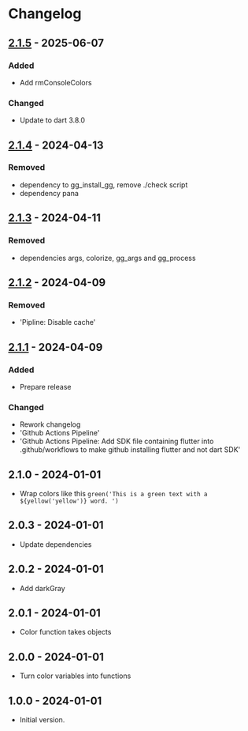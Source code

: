 # Changelog

## [2.1.5] - 2025-06-07

### Added

- Add rmConsoleColors

### Changed

- Update to dart 3.8.0

## [2.1.4] - 2024-04-13

### Removed

- dependency to gg\_install\_gg, remove ./check script
- dependency pana

## [2.1.3] - 2024-04-11

### Removed

- dependencies args, colorize, gg\_args and gg\_process

## [2.1.2] - 2024-04-09

### Removed

- 'Pipline: Disable cache'

## [2.1.1] - 2024-04-09

### Added

- Prepare release

### Changed

- Rework changelog
- 'Github Actions Pipeline'
- 'Github Actions Pipeline: Add SDK file containing flutter into .github/workflows to make github installing flutter and not dart SDK'

## 2.1.0 - 2024-01-01

- Wrap colors like this `green('This is a green text with a ${yellow('yellow')} word. ')`

## 2.0.3 - 2024-01-01

- Update dependencies

## 2.0.2 - 2024-01-01

- Add darkGray

## 2.0.1 - 2024-01-01

- Color function takes objects

## 2.0.0 - 2024-01-01

- Turn color variables into functions

## 1.0.0 - 2024-01-01

- Initial version.

[2.1.5]: https://github.com/inlavigo/gg_console_colors/compare/2.1.4...2.1.5
[2.1.4]: https://github.com/inlavigo/gg_console_colors/compare/2.1.3...2.1.4
[2.1.3]: https://github.com/inlavigo/gg_console_colors/compare/2.1.2...2.1.3
[2.1.2]: https://github.com/inlavigo/gg_console_colors/compare/2.1.1...2.1.2
[2.1.1]: https://github.com/inlavigo/gg_console_colors/compare/2.1.0...2.1.1
